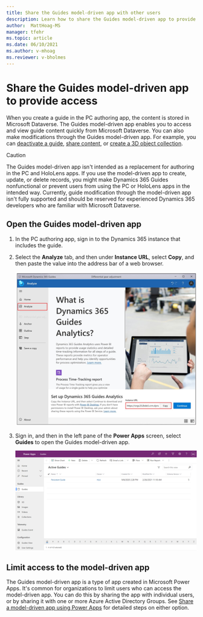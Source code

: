 ```yaml
---
title: Share the Guides model-driven app with other users
description: Learn how to share the Guides model-driven app to provide access to other team members.
author:  MattHoag-MS
manager: tfehr
ms.topic: article
ms.date: 06/10/2021
ms.author: v-mhoag
ms.reviewer: v-bholmes
---
```

<!-- This article could be a redirect to the article below with the term "App" updated to "Guides model-driven app".   A better solution will have to be found to "customize" core power apps support documents to address the specific D365 Guides user experience.  
https://docs.microsoft.com/powerapps/user/assign-or-share-records -->

# Share the Guides model-driven app to provide access

When you create a guide in the PC authoring app, the content is stored in Microsoft Dataverse. The Guides model-driven app enables you to access and view guide content quickly from Microsoft Dataverse. You can also make modifications through the Guides model-driven app. For example, you can [deactivate a guide](admin-deactivate-guide.md), [share content](admin-access-teams.md), or [create a 3D object collection](workflow-example-2.md).

> [!CAUTION] 
> The Guides model-driven app isn't intended as a replacement for authoring in the PC and HoloLens apps. If you use the model-driven app to create, update, or delete records, you might make Dynamics 365 Guides nonfunctional or prevent users from using the PC or HoloLens apps in the intended way. Currently, guide modification through the model-driven app isn't fully supported and should be reserved for experienced Dynamics 365 developers who are familiar with Microsoft Dataverse.

## Open the Guides model-driven app

1. In the PC authoring app, sign in to the Dynamics 365 instance that includes the guide.

2. Select the **Analyze** tab, and then under **Instance URL**, select **Copy**, and then paste the value into the address bar of a web browser.

    ![Copy the Instance URL value](media/copy-instance-url.jpg "Copy the Instance URL value")

3. Sign in, and then in the left pane of the **Power Apps** screen, select **Guides** to open the Guides model-driven app.

    ![Guides model-driven app example](media/Guides-Hub.png "Guides model-driven app example")

## Limit access to the model-driven app

The Guides model-driven app is a type of app created in Microsoft Power Apps. It's common for organizations to limit users who can access the model-driven app. You can do this by sharing the app with individual users, or by sharing it with one or more Azure Active Directory Groups. See [Share a model-driven app using Power Apps](https://docs.microsoft.com/powerapps/maker/model-driven-apps/share-model-driven-app) for detailed steps on either option. 
 
